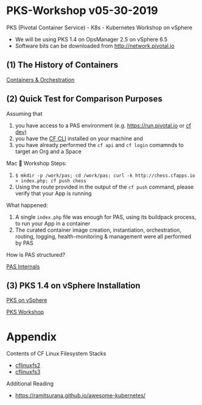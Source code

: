 # PKS-Workshop v05-30-2019
PKS (Pivotal Container Service) - K8s - Kubernetes Workshop on vSphere

- We will be using PKS 1.4 on OpsManager 2.5 on vSphere 6.5
- Software bits can be downloaded from http://network.pivotal.io

## (1) The History of Containers

[Containers & Orchestration](https://drive.google.com/open?id=1Ly5SAmlZLFyoXC8btFIqfLnvvkRwq4ET)

## (2) Quick Test for Comparison Purposes

Assuming that 
1. you have access to a PAS environment (e.g. https://run.pivotal.io or [cf dev](https://pivotal.io/platform/pcf-tutorials/getting-started-with-pivotal-cloud-foundry-dev/introduction))  
2. you have the [CF CLI](https://github.com/cloudfoundry/cli#installers-and-compressed-binaries) installed on your machine and 
3. you have already performed the `cf api` and `cf login` comamnds to target an Org and a Space

Mac  Workshop Steps:

1. `$ mkdir -p /work/pas; cd /work/pas; curl -k http://chess.cfapps.io > index.php; cf push chess`
2. Using the route provided in the output of the `cf push` command, please verify that your App is running

What happened:

1. A single `index.php` file was enough for PAS, using its buildpack process, to run your App in a container
2. The curated container image creation, instantiation, orchestration, routing, logging, health-monitoring & management were all performed by PAS

How is PAS structured?

[PAS Internals](https://drive.google.com/open?id=1dWy75pocNaejMN9bi3glvX6Gkw1yROfy)

## (3) PKS 1.4 on vSphere Installation

[PKS on vSphere](https://drive.google.com/open?id=1Jwytpm-kO0trS-5vAUKRssSVCXv98G0o)

[PKS Workshop](https://github.com/voor/pks-workshop)

# Appendix

Contents of CF Linux Filesystem Stacks

- [cflinuxfs2](https://github.com/cloudfoundry/cflinuxfs2/blob/master/cflinuxfs2/cflinuxfs2_receipt)
- [cflinuxfs3](https://github.com/cloudfoundry/cflinuxfs3/blob/master/receipt.cflinuxfs3.x86_64)

Additional Reading

- https://ramitsurana.github.io/awesome-kubernetes/



